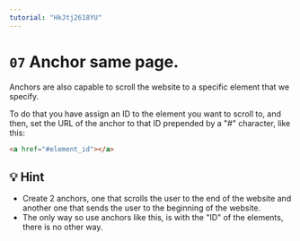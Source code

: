 ```yaml
---
tutorial: "HkJtj2618YU"
---
```


# `07` Anchor same page.

Anchors are also capable to scroll the website to a specific element that we specify.

To do that you have assign an ID to the element you want to scroll to, and then, set the URL of the anchor to that ID prepended by a "#" character, like this:

```html
<a href="#element_id"></a>
```
## 💡 Hint

- Create 2 anchors, one that scrolls the user to the end of the website and another one that sends the user to the beginning of the website.
- The only way so use anchors like this, is with the "ID" of the elements, there is no other way.
